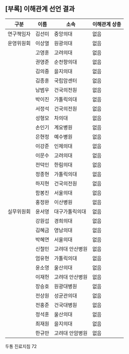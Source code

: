 ## [부록] 이해관계 선언 결과

| 구분       | 이름    | 소속            | 이해관계 상충 |
| ---------- | ------- | --------------- | ------------- |
| 연구책임자 | 김선미  | 중앙의대        | 없음          |
| 운영위원회 | 이상열  | 원광의대        | 없음          |
|            | 고영훈  | 고려의대        | 없음          |
|            | 권영준  | 순천향의대      | 없음          |
|            | 김의중  | 을지의대        | 없음          |
|            | 김종훈  | 국립암센터      | 없음          |
|            | 남범우  | 건국의전원      | 없음          |
|            | 박이진  | 가톨릭의대      | 없음          |
|            | 서정석  | 건국의전원      | 없음          |
|            | 성형모  | 차의대          | 없음          |
|            | 손인기  | 계요병원        | 없음          |
|            | 은현정  | 예수병원        | 없음          |
|            | 이강준  | 인제의대        | 없음          |
|            | 이문수  | 고려의대        | 없음          |
|            | 전덕인  | 한림의대        | 없음          |
|            | 정종현  | 가톨릭의대      | 없음          |
|            | 하지현  | 건국의전원      | 없음          |
|            | 함봉진  | 서울의대        | 없음          |
|            | 홍정완  | 이산병원        | 없음          |
| 실무위원회 | 윤서영  | 대구가톨릭의대  | 없음          |
|            | 강원섭  | 경희의대        | 없음          |
|            | 김혜금  | 영남의대        | 없음          |
|            | 박혜연  | 서울의대        | 없음          |
|            | 신철민  | 고려대 안산병원 | 없음          |
|            | 엄유현  | 가톨릭의대      | 없음          |
|            | 윤소영  | 울산의대        | 없음          |
|            | 이재헌  | 고려대 안산병원 | 없음          |
|            | 장승호  | 원광대병원      | 없음          |
|            | 전상원  | 성균관의대      | 없음          |
|            | 전홍준  | 건국대병원      | 없음          |
|            | 정석훈  | 울산의대        | 없음          |
|            | 최재원  | 을지의대        | 없음          |
|            | 한규만  | 고려대 안암병원 | 없음          |

두통 진료지침
<PAGE>72